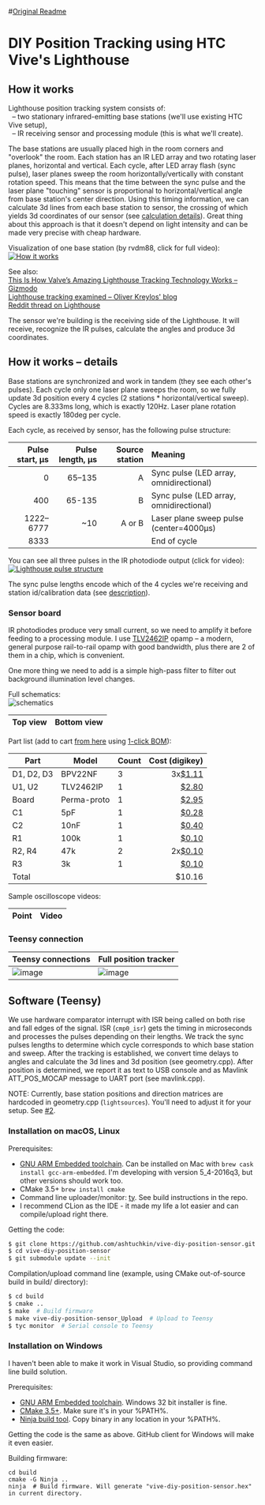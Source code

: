 #[Original Readme](https://github.com/VentanaIoT/vive-diy-position-sensor/blob/master/docs/readme.md)

# DIY Position Tracking using HTC Vive's Lighthouse


## How it works
Lighthouse position tracking system consists of:  
&nbsp;&nbsp;– two stationary infrared-emitting base stations (we'll use existing HTC Vive setup),  
&nbsp;&nbsp;– IR receiving sensor and processing module (this is what we'll create).  

The base stations are usually placed high in the room corners and "overlook" the room.
Each station has an IR LED array and two rotating laser planes, horizontal and vertical.
Each cycle, after LED array flash (sync pulse), laser planes sweep the room horizontally/vertically with constant rotation speed.
This means that the time between the sync pulse and the laser plane "touching" sensor is proportional to horizontal/vertical angle
from base station's center direction.
Using this timing information, we can calculate 3d lines from each base station to sensor, the crossing of which yields
3d coordinates of our sensor (see [calculation details](../../wiki/Position-calculation-in-detail)).
Great thing about this approach is that it doesn't depend on light intensity and can be made very precise with cheap hardware.

Visualization of one base station (by rvdm88, click for full video):  
[![How it works](http://i.giphy.com/ijMzXRF3OYBZ6.gif)](https://www.youtube.com/watch?v=oqPaaMR4kY4)

See also:  
[This Is How Valve’s Amazing Lighthouse Tracking Technology Works – Gizmodo](http://gizmodo.com/this-is-how-valve-s-amazing-lighthouse-tracking-technol-1705356768)  
[Lighthouse tracking examined – Oliver Kreylos' blog](http://doc-ok.org/?p=1478)  
[Reddit thread on Lighthouse](https://www.reddit.com/r/Vive/comments/40877n/vive_lighthouse_explained/)  

The sensor we're building is the receiving side of the Lighthouse. It will receive, recognize the IR pulses, calculate
the angles and produce 3d coordinates.

## How it works – details
Base stations are synchronized and work in tandem (they see each other's pulses). Each cycle only one laser plane sweeps the room,
so we fully update 3d position every 4 cycles (2 stations * horizontal/vertical sweep). Cycles are 8.333ms long, which is
exactly 120Hz. Laser plane rotation speed is exactly 180deg per cycle.

Each cycle, as received by sensor, has the following pulse structure:

| Pulse start, µs | Pulse length, µs | Source station | Meaning |
| --------: | ---------: | -------------: | :------ |
|         0 |     65–135 |              A | Sync pulse (LED array, omnidirectional) |
|       400 |     65-135 |              B | Sync pulse (LED array, omnidirectional) |
| 1222–6777 |        ~10 |         A or B | Laser plane sweep pulse (center=4000µs) |
|      8333 |            |                | End of cycle |

You can see all three pulses in the IR photodiode output (click for video):
[![Lighthouse pulse structure](https://cloud.githubusercontent.com/assets/627997/20243190/0e54fc44-a902-11e6-90cd-a4edf2464e7e.png)](https://youtu.be/7OFeN3gl3SQ)

The sync pulse lengths encode which of the 4 cycles we're receiving and station id/calibration data
(see [description](https://github.com/nairol/LighthouseRedox/blob/master/docs/Light%20Emissions.md)).


### Sensor board

IR photodiodes produce very small current, so we need to amplify it before feeding to a processing module. I use 
[TLV2462IP](https://store.ti.com/TLV2462IP.aspx) opamp – a modern, general purpose
rail-to-rail opamp with good bandwidth, plus there are 2 of them in a chip, which is convenient.

One more thing we need to add is a simple high-pass filter to filter out background illumination level changes.

Full schematics:  
![schematics](https://ashtuchkin.github.io/vive-diy-position-sensor/sensor-schematics.svg)

| Top view | Bottom view |
| --- | --- |

Part list (add to cart [from here](1-click-bom.tsv) using [1-click BOM](https://1clickbom.com)):

| Part | Model | Count | Cost (digikey) |
| --- | --- | --- | ---: |
| D1, D2, D3 | BPV22NF | 3 | 3x[$1.11](https://www.digikey.com/product-detail/en/vishay-semiconductor-opto-division/BPV22NF/751-1007-ND/1681141) |
| U1, U2 | TLV2462IP | 1 | [$2.80](https://www.digikey.com/product-detail/en/texas-instruments/TLV2462IP/296-1893-5-ND/277538) |
| Board | Perma-proto | 1 | [$2.95](https://www.digikey.com/product-detail/en/adafruit-industries-llc/1608/1528-1101-ND/5154676) |
| C1 | 5pF | 1 | [$0.28](https://www.digikey.com/product-detail/en/tdk-corporation/FG28C0G1H050CNT06/445-173467-1-ND/5812072) |
| C2 | 10nF | 1 | [$0.40](https://www.digikey.com/product-detail/en/tdk-corporation/FK24C0G1H103J/445-4750-ND/2050099) |
| R1 | 100k | 1 | [$0.10](https://www.digikey.com/product-detail/en/stackpole-electronics-inc/CF14JT100K/CF14JT100KCT-ND/1830399) |
| R2, R4 | 47k | 2 | 2x[$0.10](https://www.digikey.com/product-detail/en/stackpole-electronics-inc/CF14JT47K0/CF14JT47K0CT-ND/1830391) |
| R3 | 3k | 1 | [$0.10](https://www.digikey.com/product-detail/en/stackpole-electronics-inc/CF12JT3K00/CF12JT3K00CT-ND/1830498) |
| Total |  |  | $10.16 | 

Sample oscilloscope videos:

| Point | Video |
| --- | --- |

### Teensy connection

| Teensy connections |  Full position tracker |
| --- | --- |
| ![image](https://cloud.githubusercontent.com/assets/627997/20243742/33e43b52-a919-11e6-9069-4cedc70f1c77.png) | ![image](https://cloud.githubusercontent.com/assets/627997/20243775/bca50ccc-a91a-11e6-8b45-33e086c21b3d.png) |



## Software (Teensy)

We use hardware comparator interrupt with ISR being called on both rise and fall edges of the signal. ISR (`cmp0_isr`) gets the timing 
in microseconds and processes the pulses depending on their lengths. We track the sync pulses lengths to determine which 
cycle corresponds to which base station and sweep. After the tracking is established, we convert time delays to angles and
calculate the 3d lines and 3d position (see geometry.cpp). After position is determined, we report it as text to USB console and
as Mavlink ATT_POS_MOCAP message to UART port (see mavlink.cpp).
 
NOTE: Currently, base station positions and direction matrices are hardcoded in geometry.cpp (`lightsources`). You'll need to 
adjust it for your setup. See [#2](//github.com/ashtuchkin/vive-diy-position-sensor/issues/2).

### Installation on macOS, Linux

Prerequisites:
 * [GNU ARM Embedded toolchain](https://launchpad.net/gcc-arm-embedded). Can be installed on Mac with `brew cask install gcc-arm-embedded`.
   I'm developing with version 5_4-2016q3, but other versions should work too.
 * CMake 3.5+ `brew install cmake`
 * Command line uploader/monitor: [ty](https://github.com/Koromix/ty). See build instructions in the repo.
 * I recommend CLion as the IDE - it made my life a lot easier and can compile/upload right there.

Getting the code:
```bash
$ git clone https://github.com/ashtuchkin/vive-diy-position-sensor.git
$ cd vive-diy-position-sensor
$ git submodule update --init
```

Compilation/upload command line (example, using CMake out-of-source build in build/ directory):
```bash
$ cd build
$ cmake ..
$ make  # Build firmware
$ make vive-diy-position-sensor_Upload  # Upload to Teensy
$ tyc monitor  # Serial console to Teensy
```

### Installation on Windows

I haven't been able to make it work in Visual Studio, so providing command line build solution.

Prerequisites:
 * [GNU ARM Embedded toolchain](https://developer.arm.com/open-source/gnu-toolchain/gnu-rm). Windows 32 bit installer is fine.
 * [CMake 3.5+](https://cmake.org/download/). Make sure it's in your %PATH%.
 * [Ninja build tool](https://ninja-build.org/). Copy binary in any location in your %PATH%.

Getting the code is the same as above. GitHub client for Windows will make it even easier.

Building firmware:
```
cd build
cmake -G Ninja ..
ninja  # Build firmware. Will generate "vive-diy-position-sensor.hex" in current directory.
```
